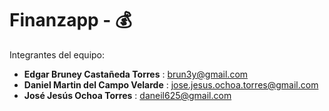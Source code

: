 # Finanzapp - :moneybag:

Integrantes del equipo:

* **Edgar Bruney Castañeda Torres** : brun3y@gmail.com
* **Daniel Martin del Campo Velarde** : jose.jesus.ochoa.torres@gmail.com
* **José Jesús Ochoa Torres** : daneil625@gmail.com
